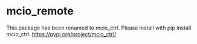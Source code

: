 # mcio_remote

This package has been renamed to mcio_ctrl. Please install with pip install mcio_ctrl.
https://pypi.org/project/mcio_ctrl/
